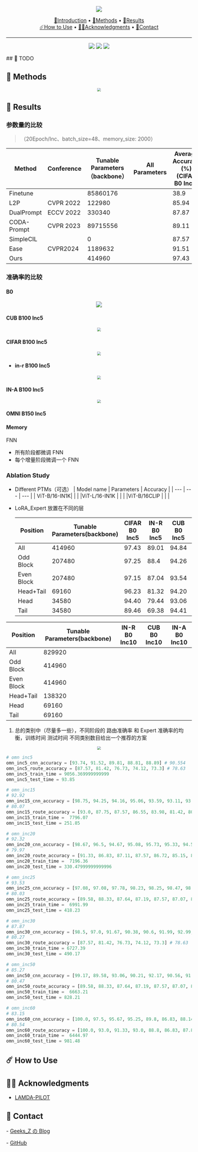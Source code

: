 <div align=center><img src="https://hw-universal.oss-cn-beijing.aliyuncs.com/code.gif" /></div>

<p align="center">
  <a href="#-introduction">🎉Introduction</a> •
  <a href="#-methods-reproduced">🌟Methods</a> •
  <a href="#-reproduced-results">📝Results</a> <br />
  <a href="#%EF%B8%8F-how-to-use">☄️How to Use</a> •
  <a href="#-acknowledgments">👨‍🏫Acknowledgments</a> •
  <a href="#-contact">🤗Contact</a>
</p>

---

<p align="center">
  <a href=""><img src="https://visitor-badge.laobi.icu/badge?page_id=Geeks-Z.Research&left_color=green&right_color=red"></a>
  <a href=""><img src="https://img.shields.io/github/last-commit/Geeks-Z/Research"></a>
  <a href=""><img src="https://img.shields.io/github/license/Geeks-Z/Research"></a>
</p>
## 🎉 TODO

## 🌟 Methods

<div align=center><img src="https://markdownimg-hw.oss-cn-beijing.aliyuncs.com/20240417170100.png" style="zoom: 60%;" /></div>

## 📝 Results

### 参数量的比较

> （20Epoch/Inc、batch_size=48、memory_size: 2000）

| Method      | Conference | Tunable Parameters（backbone） | All Parameters | Average Accuracy (%)(CIFAR B0 Inc5) | Training Time(s) | Test Time(s) |
| ----------- | ---------- | ------------------------------ | -------------- | ----------------------------------- | ---------------- | ------------ |
| Finetune    |            | 85860176                       |                | 38.9                                | 8162.29          | 76.17        |
| L2P         | CVPR 2022  | 122980                         |                | 85.94                               | 17062.06         | 153.57       |
| DualPrompt  | ECCV 2022  | 330340                         |                | 87.87                               | 15510.99         | 144.65       |
| CODA-Prompt | CVPR 2023  | 89715556                       |                | 89.11                               | 19431.8          | 145.41       |
| SimpleCIL   |            | 0                              |                | 87.57                               | 126.11           | 76.32        |
| Ease        | CVPR2024   | 1189632                        |                | 91.51                               | 10115.34         | 271.12       |
| Ours        |            | 414960                         |                | 97.43                               | 5065.48          | 151.13       |

### 准确率的比较

#### B0

<div align=center><img src="https://markdownimg-hw.oss-cn-beijing.aliyuncs.com/20240423111333.png" /></div>

#### CUB B100 Inc5

<div align=center><img src="https://markdownimg-hw.oss-cn-beijing.aliyuncs.com/20240422171344.png" style="zoom: 60%;" /></div>

#### CIFAR B100 Inc5

<div align=center><img src="https://markdownimg-hw.oss-cn-beijing.aliyuncs.com/20240422171717.png" style="zoom: 60%;" /></div>

- #### in-r B100 Inc5

<div align=center><img src="https://markdownimg-hw.oss-cn-beijing.aliyuncs.com/20240422171551.png" style="zoom: 60%;" /></div>

#### IN-A B100 Inc5

<div align=center><img src="https://markdownimg-hw.oss-cn-beijing.aliyuncs.com/20240423142748.png" style="zoom: 60%;" /></div>

#### OMNI B150 Inc5

#### Memory

FNN

- 所有阶段都微调 FNN
- 每个增量阶段微调一个 FNN

### Ablation Study

- Different PTMs（可选）
  | Model name | Parameters | Accuracy |
  | --- | --- | --- |
  | ViT-B/16-IN1K| | |
  |ViT-L/16-IN1K | | |
  |ViT-B/16CLIP | | |

- LoRA_Expert 放置在不同的层

  | Position   | Tunable Parameters(backbone) | CIFAR B0 Inc5 | IN-R B0 Inc5 | CUB B0 Inc5 | VTAB B0 Inc5 | IN-A B0 Inc5 | OmniBench B0 Inc5 |
  | ---------- | ---------------------------- | ------------- | ------------ | ----------- | ------------ | ------------ | ----------------- |
  | All        | 414960                       | 97.43         | 89.01        | 94.84       | 98.15        | 72.42        | 90.56             |
  | Odd Block  | 207480                       | 97.25         | 88.4         | 94.26       | 97.71        | 74.55        | 89.58             |
  | Even Block | 207480                       | 97.15         | 87.04        | 93.54       | 98.21        | 72.78        | 88.77             |
  | Head+Tail  | 69160                        | 96.23         | 81.32        | 94.20       | 95.56        | 63.50        | 84.52             |
  | Head       | 34580                        | 94.40         | 79.44        | 93.06       | 95.62        | 69.68        | 85.11             |
  | Tail       | 34580                        | 89.46         | 69.38        | 94.41       | 95.56        | 63.50        | 84.52             |

| Position   | Tunable Parameters(backbone) | IN-R B0 Inc10 | CUB B0 Inc10 | IN-A B0 Inc10 |
| ---------- | ---------------------------- | ------------- | ------------ | ------------- |
| All        | 829920                       |               |              |               |
| Odd Block  | 414960                       |               |              |               |
| Even Block | 414960                       |               |              |               |
| Head+Tail  | 138320                       |               |              |               |
| Head       | 69160                        |               |              |               |
| Tail       | 69160                        |               |              |               |

1. 总的类别中（尽量多一些），不同阶段的 路由准确率 和 Expert 准确率的均衡，训练时间 测试时间 不同类别数目给出一个推荐的方案

<div align=center><img src="https://markdownimg-hw.oss-cn-beijing.aliyuncs.com/20240422195509.png" style="zoom: 60%;" /></div>

```python
# omn inc5
omn_inc5_cnn_accuracy = [93.74, 91.52, 89.81, 88.81, 88.89] # 90.554
omn_inc5_route_accuracy = [87.57, 81.42, 76.73, 74.12, 73.3] # 78.63
omn_inc5_train_time = 9056.369999999999
omn_inc5_test_time = 93.85

# omn_inc15
# 92.92
omn_inc15_cnn_accuracy = [98.75, 94.25, 94.16, 95.06, 93.59, 93.11, 93.27, 93.14, 92.79, 93.11, 91.39, 91.19, 90.82, 90.01, 89.16]
# 80.07
omn_inc15_route_accuracy = [93.0, 87.75, 87.57, 86.55, 83.98, 81.42, 80.54, 79.3, 76.73, 76.34, 74.14, 74.12, 73.28, 73.08, 73.3]
omn_inc15_train_time =  7796.07
omn_inc15_test_time = 251.85

# omn_inc20
# 92.32
omn_inc20_cnn_accuracy = [98.67, 96.5, 94.67, 95.08, 95.73, 95.33, 94.52, 94.36, 94.77, 94.66, 93.84, 92.57, 91.7, 90.38, 88.33, 87.93, 87.64, 87.36, 86.35, 85.93]
# 79.97
omn_inc20_route_accuracy = [91.33, 86.83, 87.11, 87.57, 86.72, 85.15, 84.17, 81.42, 80.85, 79.56, 78.99, 76.73, 76.35, 75.72, 73.96, 74.12, 73.33, 73.19, 73.04, 73.3]
omn_inc20_train_time =  7196.36
omn_inc20_test_time = 330.47999999999996

# omn_inc25
# 93.53
omn_inc25_cnn_accuracy = [97.08, 97.08, 97.78, 98.23, 98.25, 98.47, 98.27, 98.02, 97.91, 97.79, 97.53, 96.73, 95.76, 94.54, 93.29, 92.14, 91.4, 89.74, 88.76, 88.18, 87.35, 86.86, 86.22, 85.68, 85.28]
# 80.03
omn_inc25_route_accuracy = [89.58, 88.33, 87.64, 87.19, 87.57, 87.07, 84.98, 84.87, 84.38, 81.42, 81.14, 80.34, 79.41, 78.61, 76.73, 76.21, 75.9, 74.87, 74.23, 74.12, 73.57, 73.15, 73.09, 73.18, 73.3]
omn_inc25_train_time =  6991.99
omn_inc25_test_time = 418.23

# omn_inc30
# 87.87
omn_inc30_cnn_accuracy = [98.5, 97.0, 91.67, 90.38, 90.6, 91.99, 92.99, 93.25, 92.38, 92.29, 91.76, 91.65, 91.1, 90.27, 89.28, 88.41, 87.79, 86.47, 85.75, 85.49, 84.6, 82.91, 82.45, 82.25, 81.56, 81.49, 81.03, 80.56, 80.18, 80.12]
# 80.27
omn_inc30_route_accuracy = [87.57, 81.42, 76.73, 74.12, 73.3] # 78.63
omn_inc30_train_time = 6727.39
omn_inc30_test_time = 490.17

# omn_inc50
# 85.27
omn_inc50_cnn_accuracy = [99.17, 89.58, 93.06, 90.21, 92.17, 90.56, 91.9, 90.42, 91.48, 90.99, 91.58, 91.94, 92.11, 91.0, 91.05, 90.35, 89.35, 89.43, 89.24, 88.06, 87.99, 87.93, 87.01, 86.5, 86.14, 85.71, 85.49, 84.49, 84.22, 82.99, 82.88, 82.25, 81.85, 81.38, 81.12, 80.16, 79.0, 79.2, 79.28, 79.01, 78.3, 78.44, 78.26, 77.77, 77.67, 77.32, 76.95, 76.87, 76.88, 76.81]
# 80.47
omn_inc50_route_accuracy = [89.58, 88.33, 87.64, 87.19, 87.57, 87.07, 84.98, 84.87, 84.38, 81.42, 81.14, 80.34, 79.41, 78.61, 76.73, 76.21, 75.9, 74.87, 74.23, 74.12, 73.57, 73.15, 73.09, 73.18, 73.3] # 80.03
omn_inc50_train_time =  6663.21
omn_inc50_test_time = 828.21

# omn_inc60
# 83.15
omn_inc60_cnn_accuracy = [100.0, 97.5, 95.67, 95.25, 89.8, 86.83, 88.14, 88.0, 87.89, 87.8, 88.64, 89.32, 89.92, 90.28, 90.13, 90.24, 88.93, 89.15, 89.04, 87.63, 87.74, 86.61, 85.89, 85.39, 84.53, 84.16, 83.93, 83.47, 83.24, 82.46, 82.12, 81.93, 81.81, 81.01, 81.04, 80.07, 79.92, 79.42, 79.46, 79.32, 78.85, 78.56, 77.8, 76.99, 76.63, 76.74, 76.96, 76.73, 76.27, 76.14, 76.0, 75.82, 75.35, 75.59, 75.27, 75.3, 75.15, 75.16, 75.26, 75.25]
# 80.54
omn_inc60_route_accuracy = [100.0, 93.0, 91.33, 93.0, 88.8, 86.83, 87.86, 87.75, 87.11, 87.2, 88.0, 87.57, 88.14, 87.06, 86.72, 86.55, 84.98, 85.15, 85.19, 83.98, 84.17, 82.88, 81.93, 81.42, 81.0, 80.89, 80.85, 80.54, 80.37, 79.56, 79.37, 79.3, 78.99, 78.45, 78.15, 76.73, 76.69, 76.2, 76.35, 76.34, 75.98, 75.72, 75.03, 74.14, 73.96, 74.08, 74.38, 74.12, 73.61, 73.48, 73.33, 73.28, 72.9, 73.19, 73.03, 73.08, 73.04, 73.16, 73.26, 73.3]
omn_inc60_train_time =  6444.97
omn_inc60_test_time = 981.48
```

## ☄️ How to Use

## 👨‍🏫 Acknowledgments

- [LAMDA-PILOT](https://github.com/sun-hailong/LAMDA-PILOT)

## 🤗 Contact

\- [Geeks_Z の Blog](https://www.hwzhao.cn/)

\- [GitHub](https://github.com/Geeks-Z)
